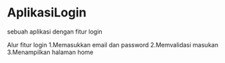 # AplikasiLogin
sebuah aplikasi dengan fitur login 

Alur fitur login
1.Memasukkan email dan password
2.Memvalidasi masukan 
3.Menampilkan halaman home
